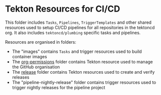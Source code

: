 # Tekton Resources for CI/CD

This folder includes `Tasks`, `Pipelines`, `TriggerTemplates` and other shared
resources used to setup CI/CD pipelines for all repositories in the tektoncd
org. It also includes `tektoncd/plumbing` specific tasks and pipelines.

Resources are organised in folders:
- The "images" contains `Tasks` and trigger resources used to build container
  images
- The [org-permissions](org-permissions/README.md) folder contains Tekton
  resource used to manage the GitHub organisation
- The [release](release/README.md) folder contains Tekton resources used to
  create and verify releases
- The "pipeline-nightly-release" folder contains trigger resources used to
  trigger nightly releases for the pipeline project
